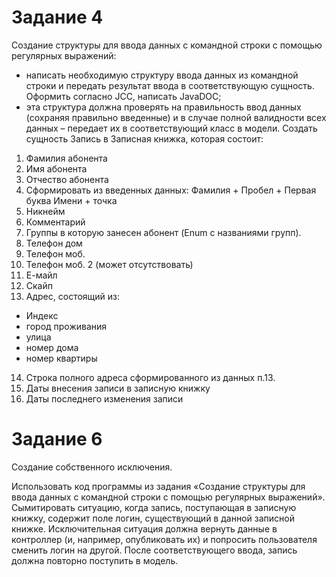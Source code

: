 # Задание 4
Создание структуры для ввода данных с командной строки с помощью регулярных выражений:

-	написать необходимую структуру ввода данных из командной строки и передать результат ввода в соответствующую сущность. Оформить согласно JCC,  написать JavaDOC;
-	эта структура должна проверять на правильность ввод данных (сохраняя правильно введенные) и в случае полной валидности всех данных – передает их в соответствующий класс в модели.
Создать сущность Запись в Записная книжка, которая состоит:
1.	Фамилия абонента 
2.	Имя абонента
3.	Отчество абонента
4.	Сформировать из введенных данных: Фамилия + Пробел + Первая буква Имени + точка
5.	Никнейм 
6.	Комментарий 
7.	Группы в которую занесен абонент (Enum с названиями групп).
8.	Телефон дом
9.	Телефон моб.
10.	Телефон моб. 2 (может отсутствовать)
11.	Е-майл
12.	Скайп
13.	Адрес, состоящий из:
- Индекс
- город проживания
- улица
- номер дома
- номер квартиры
14.	Строка полного адреса сформированного из данных п.13.
15.	Даты внесения записи в записную книжку
16.	Даты последнего изменения записи

# Задание 6
Создание собственного исключения.

Использовать код программы из задания «Создание структуры для
ввода данных с командной строки с помощью регулярных выражений».
Сымитировать ситуацию, когда запись, поступающая в записную книжку,
содержит поле логин, существующий в данной записной книжке.
Исключительная ситуация должна вернуть данные в контроллер (и,
например, опубликовать их) и попросить пользователя сменить логин на
другой.
После соответствующего ввода, запись должна повторно поступить в
модель.